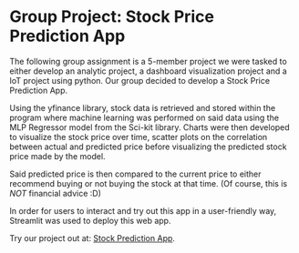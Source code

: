 # Group Project: Stock Price Prediction App

The following group assignment is a 5-member project we were tasked to either develop an analytic project, a dashboard visualization project and a IoT project using python.
Our group decided to develop a Stock Price Prediction App. 

Using the yfinance library, stock data is retrieved and stored within the program where machine learning was performed on said data using the MLP Regressor model from the Sci-kit library.
Charts were then developed to visualize the stock price over time, scatter plots on the correlation between actual and predicted price before visualizing the predicted stock price made by the model.

Said predicted price is then compared to the current price to either recommend buying or not buying the stock at that time. (Of course, this is *NOT* financial advice :D)

In order for users to interact and try out this app in a user-friendly way, Streamlit was used to deploy this web app. 

Try our project out at: [Stock Prediction App](https://bap-group-project.streamlit.app/).
